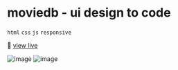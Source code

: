 # moviedb - ui design to code
`html`  `css`  `js` `responsive`

🔴 [view live](https://amitanshusahu.github.io/moviedb/)

![image](https://user-images.githubusercontent.com/83657737/215855163-854f4bf7-65ac-4c46-8c88-847a3968696d.png)
![image](https://user-images.githubusercontent.com/83657737/215856944-72a44bfb-ec74-419f-83db-b7d8aff75b20.png)
